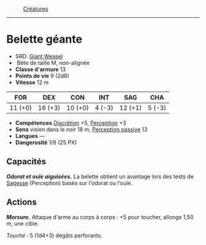 ﻿---
!Monster
Family: MonsterHD
Type: Bête
Size: M
Alignment: non-alignée
ArmorClass: 13
HitPoints: 9 (2d8)
Speed: 12 m
Strength: 11 (+0)
Dexterity: 16 (+3)
Constitution: 10 (+0)
Intelligence: ' 4 (-3)'
Wisdom: 12 (+1)
Charisma: ' 5 (-3)'
Skills: '[Discrétion](hd_abilities_dexterity_discretion.md) +5, [Perception](hd_abilities_wisdom_perception.md) +3'
Senses: vision dans le noir 18 m, [Perception passive](hd_abilities_dexterity_perception_passive.md) 13
Languages: —
Challenge: 1/8 (25 PX)
Id: monsters_hd.md#belette-géante
ParentLink: monsters_hd.md#créatures
Name: Belette géante
ParentName: Créatures
NameLevel: 1
AltName: '[Giant Weasel](srd_monsters_giant_weasel.md)'
Attributes: {}
---
> [Créatures](hd_monsters.md)

---

# Belette géante

- SRD: [Giant Weasel](srd_monsters_giant_weasel.md)
-  Bête de taille M, non-alignée
- **Classe d'armure** 13
- **Points de vie** 9 (2d8)
- **Vitesse** 12 m

|FOR|DEX|CON|INT|SAG|CHA|
|---|---|---|---|---|---|
|11 (+0)|16 (+3)|10 (+0)| 4 (-3)|12 (+1)| 5 (-3)|

- **Compétences** [Discrétion](hd_abilities_dexterity_discretion.md) +5, [Perception](hd_abilities_wisdom_perception.md) +3
- **Sens** vision dans le noir 18 m, [Perception passive](hd_abilities_dexterity_perception_passive.md) 13
- **Langues** —
- **Dangerosité** 1/8 (25 PX)

## Capacités

**_Odorat et ouïe aiguisées._** La belette obtient un avantage lors des tests de [Sagesse](hd_abilities_wisdom.md) (Perception) basés sur l'odorat ou l'ouïe.

## Actions

**_Morsure._** Attaque d'arme au corps à corps : +5 pour toucher, allonge 1,50 m, une cible.

_Touché :_ 5 (1d4+3) dégâts perforants.

